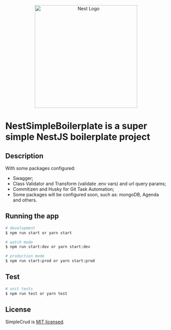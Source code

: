 <p align="center">
  <a href="http://nestjs.com/" target="blank"><img src="https://nestjs.com/img/logo_text.svg" width="320" alt="Nest Logo" /></a>
</p>

<h1>NestSimpleBoilerplate is a super simple NestJS boilerplate project</h1>

## Description

With some packages configured:
* Swagger;
* Class Validator and Transform (validate .env vars) and url query params;
* Commitizen and Husky for Git Task Automation;
* Some packages will be configured soon, such as: mongoDB, Agenda and others.

## Running the app

```bash
# development
$ npm run start or yarn start

# watch mode
$ npm run start:dev or yarn start:dev

# production mode
$ npm run start:prod or yarn start:prod
```

## Test

```bash
# unit tests
$ npm run test or yarn test

```

## License

SimpleCrud is [MIT licensed](LICENSE).
